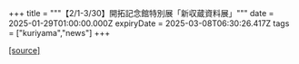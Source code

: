 +++
title = """【2/1-3/30】開拓記念館特別展「新収蔵資料展」"""
date = 2025-01-29T01:00:00.000Z
expiryDate = 2025-03-08T06:30:26.417Z
tags = ["kuriyama","news"]
+++


[[source]](https://www.town.kuriyama.hokkaido.jp/soshiki/55/30111.html)
